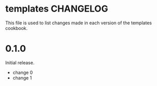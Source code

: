 # templates CHANGELOG

This file is used to list changes made in each version of the templates cookbook.

# 0.1.0

Initial release.

- change 0
- change 1

